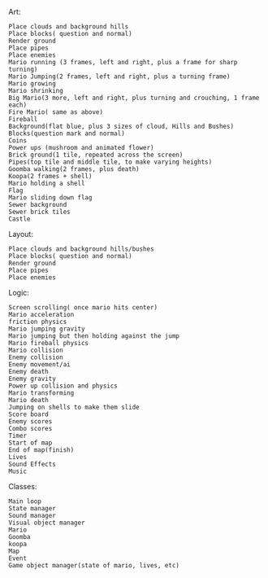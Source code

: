 Art:
	
	Place clouds and background hills
	Place blocks( question and normal)
	Render ground
	Place pipes
	Place enemies
	Mario running (3 frames, left and right, plus a frame for sharp turning)
	Mario Jumping(2 frames, left and right, plus a turning frame)
	Mario growing
	Mario shrinking
	Big Mario(3 more, left and right, plus turning and crouching, 1 frame each)
	Fire Mario( same as above)
	Fireball
	Background(flat blue, plus 3 sizes of cloud, Hills and Bushes)
	Blocks(question mark and normal)
	Coins
	Power ups (mushroom and animated flower)
	Brick ground(1 tile, repeated across the screen)
	Pipes(top tile and middle tile, to make varying heights)
	Goomba walking(2 frames, plus death)
	Koopa(2 frames + shell)
	Mario holding a shell
	Flag
	Mario sliding down flag
	Sewer background
	Sewer brick tiles
	Castle

Layout:
	
	Place clouds and background hills/bushes
	Place blocks( question and normal)
	Render ground
	Place pipes
	Place enemies

Logic:
	
	Screen scrolling( once mario hits center)
	Mario acceleration
	friction physics
	Mario jumping gravity
	Mario jumping but then holding against the jump
	Mario fireball physics
	Mario collision
	Enemy collision
	Enemy movement/ai
	Enemy death
	Enemy gravity
	Power up collision and physics
	Mario transforming
	Mario death
	Jumping on shells to make them slide
	Score board
	Enemy scores
	Combo scores
	Timer
	Start of map
	End of map(finish)
	Lives
	Sound Effects
	Music

Classes:
	
	Main loop
	State manager
	Sound manager
	Visual object manager
	Mario
	Goomba
	koopa
	Map
	Event
	Game object manager(state of mario, lives, etc)
